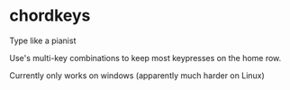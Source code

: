 # chordkeys
Type like a pianist

Use's multi-key combinations to keep most keypresses on the home row.

Currently only works on windows (apparently much harder on Linux)
